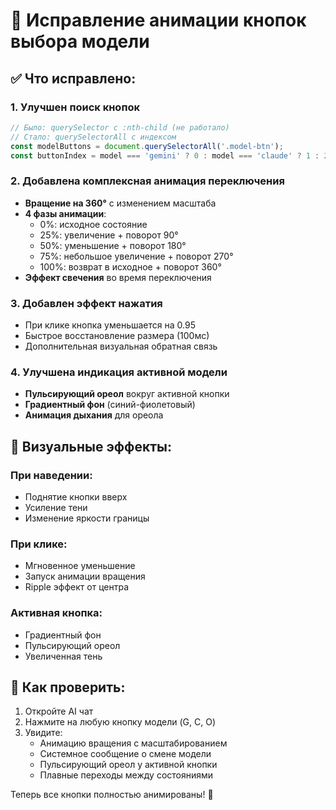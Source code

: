 # 🔧 Исправление анимации кнопок выбора модели

## ✅ Что исправлено:

### 1. Улучшен поиск кнопок
```javascript
// Было: querySelector с :nth-child (не работало)
// Стало: querySelectorAll с индексом
const modelButtons = document.querySelectorAll('.model-btn');
const buttonIndex = model === 'gemini' ? 0 : model === 'claude' ? 1 : 2;
```

### 2. Добавлена комплексная анимация переключения
- **Вращение на 360°** с изменением масштаба
- **4 фазы анимации**: 
  - 0%: исходное состояние
  - 25%: увеличение + поворот 90°
  - 50%: уменьшение + поворот 180°
  - 75%: небольшое увеличение + поворот 270°
  - 100%: возврат в исходное + поворот 360°
- **Эффект свечения** во время переключения

### 3. Добавлен эффект нажатия
- При клике кнопка уменьшается на 0.95
- Быстрое восстановление размера (100мс)
- Дополнительная визуальная обратная связь

### 4. Улучшена индикация активной модели
- **Пульсирующий ореол** вокруг активной кнопки
- **Градиентный фон** (синий-фиолетовый)
- **Анимация дыхания** для ореола

## 🎨 Визуальные эффекты:

### При наведении:
- Поднятие кнопки вверх
- Усиление тени
- Изменение яркости границы

### При клике:
- Мгновенное уменьшение
- Запуск анимации вращения
- Ripple эффект от центра

### Активная кнопка:
- Градиентный фон
- Пульсирующий ореол
- Увеличенная тень

## 📝 Как проверить:
1. Откройте AI чат
2. Нажмите на любую кнопку модели (G, C, O)
3. Увидите:
   - Анимацию вращения с масштабированием
   - Системное сообщение о смене модели
   - Пульсирующий ореол у активной кнопки
   - Плавные переходы между состояниями

Теперь все кнопки полностью анимированы! 🎉